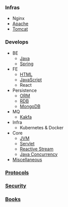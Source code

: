 ### Infras
- Nginx
- [Apache](apache)
- [Tomcat](tomcat)

### Develops
- BE
  - [Java](java)
  - [Spring](spring)
- FE
  - [HTML](html)
  - [JavaScript](javascript)
  - React
- Persistence
  - [ORM](orm)
  - [RDB](rdb)
  - [MongoDB](mongodb)
- MQ
  - [Kakfa](kafka)
- Infra
  - Kubernetes & Docker
- Core
  - [JVM](jvm)
  - [Servlet](servlet)
  - [Reactive Stream](reactive-stream)
  - [Java Concurrency](java-concurrency)
- [Miscellaneous](miscellaneous)

### [Protocols](protocols)

### [Security](security)

### [Books](books)